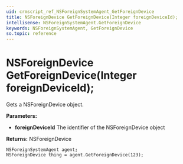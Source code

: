 ```yaml
---
uid: crmscript_ref_NSForeignSystemAgent_GetForeignDevice
title: NSForeignDevice GetForeignDevice(Integer foreignDeviceId);
intellisense: NSForeignSystemAgent.GetForeignDevice
keywords: NSForeignSystemAgent, GetForeignDevice
so.topic: reference
---
```


# NSForeignDevice GetForeignDevice(Integer foreignDeviceId);

Gets a NSForeignDevice object.

**Parameters:**
 - **foreignDeviceId** The identifier of the NSForeignDevice object

**Returns:** NSForeignDevice

```crmscript
NSForeignSystemAgent agent;
NSForeignDevice thing = agent.GetForeignDevice(123);
```

